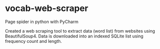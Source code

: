 # vocab-web-scraper
Page spider in python with PyCharm

Created a web scraping tool to extract data (word list) from websites using BeautifulSoup4. 
Data is downloaded into an indexed SQLite list using frequency count and length. 
